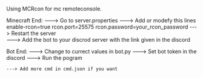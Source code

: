 Using MCRcon for mc remoteconsole.

Minecraft End:
    ---> Go to server.properties
    ---> Add or modefy this lines
            enable-rcon=true
            rcon.port=25575
            rcon.password=your_rcon_password
    ---> Restart the server        
    ---> Add the bot to your discrod server with the link given in the discord

Bot End:
    ---> Change to currect values in bot.py
    ---> Set bot token in the discord
    ---> Run the pogram

    ---> Add more cmd in cmd.json if you want